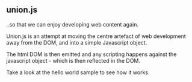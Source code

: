 ## union.js
..so that we can enjoy developing web content again.

Union.js is an attempt at moving the centre artefact of web development away from the DOM, and into a simple Javascript object.

The html DOM is then emitted and any scripting happens against the javascript object - which is then reflected in the DOM.

Take a look at the hello world sample to see how it works.


